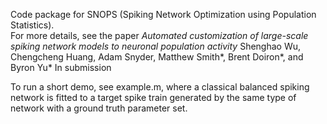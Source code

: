 Code package for SNOPS (Spiking Network Optimization using Population Statistics).  
For more details, see the paper
_Automated customization of large-scale spiking network models to neuronal population activity_ 
Shenghao Wu, Chengcheng Huang, Adam Snyder, Matthew Smith*, Brent Doiron*, and Byron Yu*
In submission 

To run a short demo, see example.m, where a classical balanced spiking network is fitted to a target spike train generated by the same type of network with a ground truth parameter set.
 
